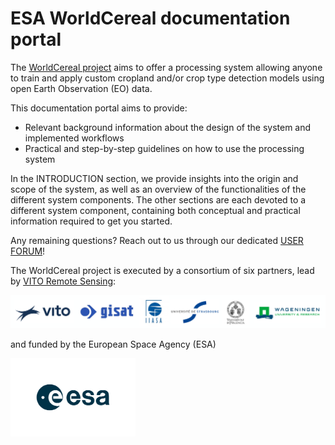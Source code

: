 # ESA WorldCereal documentation portal

The [WorldCereal project](https://esa-worldcereal.org/en) aims to offer a processing system allowing anyone to train and apply custom cropland and/or crop type detection models using open Earth Observation (EO) data. 

This documentation portal aims to provide:

-	Relevant background information about the design of the system and implemented workflows
-	Practical and step-by-step guidelines on how to use the processing system

In the INTRODUCTION section, we provide insights into the origin and scope of the system, as well as an overview of the functionalities of the different system components. The other sections are each devoted to a different system component, containing both conceptual and practical information required to get you started.

Any remaining questions? Reach out to us through our dedicated [USER FORUM](https://forum.esa-worldcereal.org/)!


The WorldCereal project is executed by a consortium of six partners, lead by [VITO Remote Sensing](https://remotesensing.vito.be/):

![](./images/Consortium_logos.png)

and funded by the European Space Agency (ESA)

<div>
<img src="./images/ESA_logo_2020_Deep.png" width="200"/>
</div>
